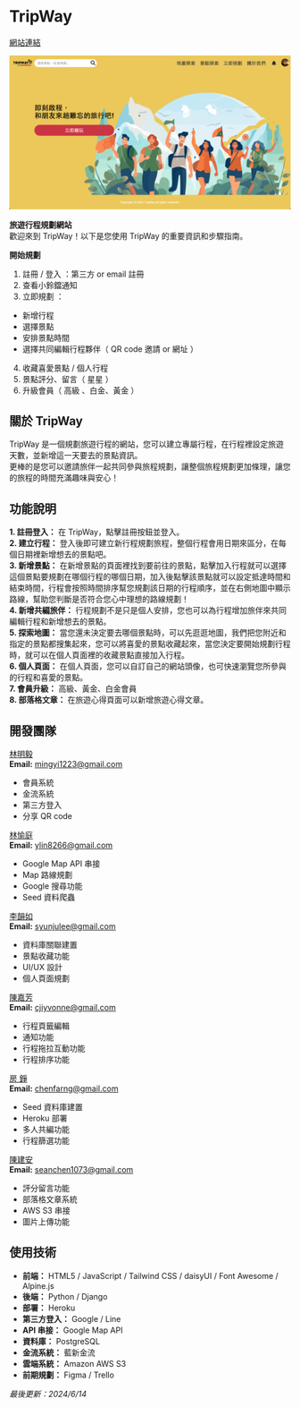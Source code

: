 # TripWay
[網站連結](https://tripway.cc/ "TripWay")   

![image](https://github.com/astrocamp/16th-TripWay/blob/ee9bae8a83d11ba6e8f7038ebc0c52aa6d084e8d/static/img/TripWay-index.png)  

**旅遊行程規劃網站**  
歡迎來到 TripWay！以下是您使用 TripWay 的重要資訊和步驟指南。  

**開始規劃**  
1. 註冊 / 登入 ：第三方 or email 註冊  
2. 查看小鈴鐺通知  
3. 立即規劃 ：  
  - 新增行程  
  - 選擇景點  
  - 安排景點時間  
  - 選擇共同編輯行程夥伴（ QR code 邀請 or 網址 ）  
4. 收藏喜愛景點 / 個人行程  
5. 景點評分、留言（ 星星 ）  
6. 升級會員（ 高級 、白金、黃金 ）  

## 關於 TripWay
TripWay 是一個規劃旅遊行程的網站，您可以建立專屬行程，在行程裡設定旅遊天數，並新增這一天要去的景點資訊。  
更棒的是您可以邀請旅伴一起共同參與旅程規劃，讓整個旅程規劃更加條理，讓您的旅程的時間充滿趣味與安心！  

## 功能說明
**1. 註冊登入：** 在 TripWay，點擊註冊按鈕並登入。  
**2. 建立行程：** 登入後即可建立新行程規劃旅程，整個行程會用日期來區分，在每個日期裡新增想去的景點吧。  
**3. 新增景點：** 在新增景點的頁面裡找到要前往的景點，點擊加入行程就可以選擇這個景點要規劃在哪個行程的哪個日期，加入後點擊該景點就可以設定抵達時間和結束時間，行程會按照時間排序幫您規劃該日期的行程順序，並在右側地圖中顯示路線，幫助您判斷是否符合您心中理想的路線規劃！  
**4. 新增共編旅伴：** 行程規劃不是只是個人安排，您也可以為行程增加旅伴來共同編輯行程和新增想去的景點。  
**5. 探索地圖：** 當您還未決定要去哪個景點時，可以先逛逛地圖，我們把您附近和指定的景點都搜集起來，您可以將喜愛的景點收藏起來，當您決定要開始規劃行程時，就可以在個人頁面裡的收藏景點直接加入行程。  
**6. 個人頁面：** 在個人頁面，您可以自訂自己的網站頭像，也可快速瀏覽您所參與的行程和喜愛的景點。  
**7. 會員升級：** 高級、黃金、白金會員  
**8. 部落格文章：** 在旅遊心得頁面可以新增旅遊心得文章。  

## 開發團隊
[林明毅](https://github.com/mingyi1223 "GitHub")  
**Email:** mingyi1223@gmail.com  
  - 會員系統  
  - 金流系統  
  - 第三方登入  
  - 分享 QR code  

[林愉庭](https://github.com/yuting3344 "GitHub")  
**Email:** ylin8266@gmail.com  
  - Google Map API 串接  
  - Map 路線規劃  
  - Google 搜尋功能  
  - Seed 資料爬蟲  

[李韻如](https://github.com/syunjulee "GitHub")  
**Email:** syunjulee@gmail.com  
  - 資料庫關聯建置  
  - 景點收藏功能  
  - UI/UX 設計  
  - 個人頁面規劃  

[陳嘉芳](https://github.com/FangFangss "GitHub")  
**Email:** cjiyvonne@gmail.com  
  - 行程頁籤編輯  
  - 通知功能  
  - 行程拖拉互動功能  
  - 行程排序功能  

[房 錚](https://github.com/alanfarng "GitHub")  
**Email:** chenfarng@gmail.com  
  - Seed 資料庫建置  
  - Heroku 部署  
  - 多人共編功能  
  - 行程篩選功能  

[陳建安](https://github.com/seanchen1073 "GitHub")  
**Email:** seanchen1073@gmail.com  
  - 評分留言功能  
  - 部落格文章系統  
  - AWS S3 串接  
  - 圖片上傳功能  

## 使用技術
 - **前端：** HTML5 / JavaScript / Tailwind CSS / daisyUI / Font Awesome / Alpine.js  
 - **後端：** Python / Django  
 - **部署：** Heroku  
 - **第三方登入：** Google / Line  
 - **API 串接：** Google Map API  
 - **資料庫：** PostgreSQL  
 - **金流系統：** 藍新金流  
 - **雲端系統：** Amazon AWS S3  
 - **前期規劃：** Figma / Trello  

*最後更新：2024/6/14*  